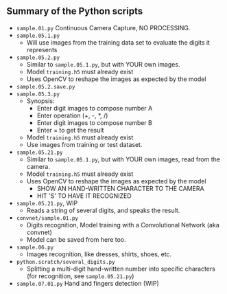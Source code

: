 ## Summary of the Python scripts
- `sample.01.py` Continuous Camera Capture, NO PROCESSING.
- `sample.05.1.py`
    - Will use images from the training data set to evaluate the digits it represents
- `sample.05.2.py`
    - Similar to `sample.05.1.py`, but with YOUR own images.
    - Model `training.h5` must already exist
    - Uses OpenCV to reshape the images as expected by the model
- `sample.05.2.save.py`
- `sample.05.3.py`
    - Synopsis:
        - Enter digit images to compose number A
        - Enter operation (+, -, *, /)
        - Enter digit images to compose number B
        - Enter = to get the result
    - Model `training.h5` must already exist
    - Use images from training or test dataset.
- `sample.05.21.py`
    - Similar to `sample.05.1.py`, but with YOUR own images, read from the camera.
    - Model `training.h5` must already exist
    - Uses OpenCV to reshape the images as expected by the model
        - SHOW AN HAND-WRITTEN CHARACTER TO THE CAMERA
        - HIT 'S' TO HAVE IT RECOGNIZED
- `sample.05.21.py`, WIP
    - Reads a string of several digits, and speaks the result.
- `convnet/sample.01.py`
    - Digits recognition, Model training with a Convolutional Network (aka convnet)
    - Model can be saved from here too.
- `sample.06.py`
    - Images recognition, like dresses, shirts, shoes, etc.
- `python.scratch/several_digits.py`
    - Splitting a multi-digit hand-written number into specific characters (for recognition, see `sample.05.21.py`)
- `sample.07.01.py` Hand and fingers detection (WIP)
